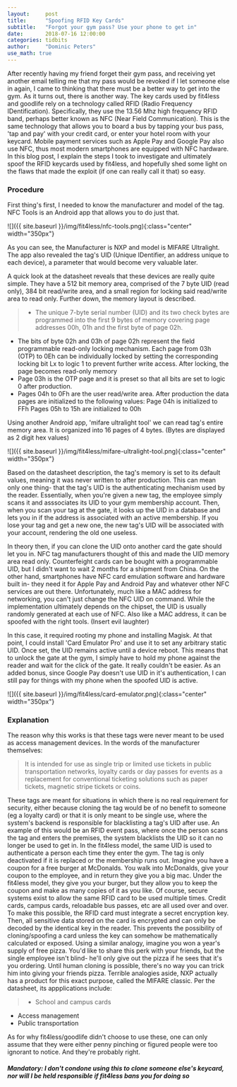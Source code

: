```yaml
---
layout:     post
title:      "Spoofing RFID Key Cards"
subtitle:   "Forgot your gym pass? Use your phone to get in"
date:       2018-07-16 12:00:00
categories: tidbits
author:     "Dominic Peters"
use_math: true
---
```


<div class="avatar bigAvatar" style="background-image: url('{{ site.baseurl }}/img/fit4less/keycard_2.jpg');">
</div>
After recently having my friend forget their gym pass, and receiving yet another email telling me that my pass would be revoked if I let someone else in again, I came to thinking that there must be a better way to get into the gym. As it turns out, there is another way. The key cards used by fit4less and goodlife rely on a technology called RFID (Radio Frequency IDentification). Specifically, they use the 13.56 Mhz high frequency RFID band, perhaps better known as NFC (Near Field Communication). This is the same technology that allows you to board a bus by tapping your bus pass, 'tap and pay' with your credit card, or enter your hotel room with your keycard. Mobile payment services such as Apple Pay and Google Pay also use NFC, thus most modern smartphones are equipped with NFC hardware. In this blog post, I explain the steps I took to investigate and ultimately spoof the RFID keycards used by fit4less, and hopefully shed some light on the flaws that made the exploit (if one can really call it that) so easy.

### Procedure

First thing's first, I needed to know the manufacturer and model of the tag. NFC Tools is an Android app that allows you to do just that.

![]({{ site.baseurl }}/img/fit4less/nfc-tools.png){:class="center" width="350px"}

As you can see, the Manufacturer is NXP and model is MIFARE Ultralight. The app also revealed the tag's UID (Unique IDentifier, an address unique to each device), a parameter that would become very valuable later.

A quick look at the datasheet reveals that these devices are really quite simple. They have a 512 bit memory area, comprised of the 7 byte UID (read only), 384 bit read/write area, and a small region for locking said read/write area to read only. Further down, the memory layout is described. 

> * The unique 7-byte serial number (UID) and its two check bytes are programmed into the first 9 bytes of memory covering page addresses 00h, 01h and the first byte of page 02h.
* The bits of byte 02h and 03h of page 02h represent the field programmable read-only locking mechanism. Each page from 03h (OTP) to 0Eh can be individually locked by setting the corresponding locking bit Lx to logic 1 to prevent further write access. After locking, the page becomes read-only memory
* Page 03h is the OTP page and it is preset so that all bits are set to logic 0 after production. 
* Pages 04h to 0Fh are the user read/write area. After production the data pages are initialized to the following values: Page 04h is initialized to FFh Pages 05h to 15h are initialized to 00h

Using another Android app, 'mifare ultralight tool' we can read tag's entire memory area. It is organized into 16 pages of 4 bytes. (Bytes are displayed as 2 digit hex values)

![]({{ site.baseurl }}/img/fit4less/mifare-ultralight-tool.png){:class="center" width="350px"}

Based on the datasheet description, the tag's memory is set to its default values, meaning it was never written to after production. This can mean only one thing- that the tag's UID is the authenticating mechanism used by the reader. Essentially, when you're given a new tag, the employee simply scans it and asssociates its UID to your gym membership account. Then, when you scan your tag at the gate, it looks up the UID in a database and lets you in if the address is associated with an active membership. If you lose your tag and get a new one, the new tag's UID will be associated with your account, rendering the old one useless.

In theory then, if you can clone the UID onto another card the gate should let you in. NFC tag manufacturers thought of this and made the UID memory area read only. Counterfeight cards can be bought with a programmable UID, but I didn't want to wait 2 months for a shipment from China. On the other hand, smartphones have NFC card emulation software and hardware built in- they need it for Apple Pay and Android Pay and whatever other NFC services are out there. Unfortunately, much like a MAC address for networking, you can't just change the NFC UID on command. While the implementation ultimately depends on the chipset, the UID is usually randomly generated at each use of NFC. Also like a MAC address, it can be spoofed with the right tools. (Insert evil laughter)

In this case, it required rooting my phone and installing Magisk. At that point, I could install 'Card Emulator Pro' and use it to set any arbitrary static UID. Once set, the UID remains active until a device reboot. This means that to unlock the gate at the gym, I simply have to hold my phone against the reader and wait for the click of the gate. It really couldn't be easier. As an added bonus, since Google Pay doesn't use UID in it's authentication, I can still pay for things with my phone when the spoofed UID is active.

![]({{ site.baseurl }}/img/fit4less/card-emulator.png){:class="center" width="350px"}


### Explanation

The reason why this works is that these tags were never meant to be used as access management devices. In the words of the manufacturer themselves:
> It is intended for use as single trip or limited use tickets in public transportation networks, loyalty cards or day passes for events as a replacement for conventional ticketing solutions such as paper tickets, magnetic stripe tickets or coins.

These tags are meant for situations in which there is no real requirement for security, either because cloning the tag would be of no benefit to someone (eg a loyalty card) or that it is only meant to be single use, where the system's backend is responsible for blacklisting a tag's UID after use. An example of this would be an RFID event pass, where once the person scans the tag and enters the premises, the system blacklists the UID so it can no longer be used to get in.
In the fit4less model, the same UID is used to authenticate a person each time they enter the gym. The tag is only deactivated if it is replaced or the membership runs out. 
Imagine you have a coupon for a free burger at McDonalds. You walk into McDonalds, give your coupon to the employee, and in return they give you a big mac. Under the fit4less model, they give you your burger, but they allow you to keep the coupon and make as many copies of it as you like. Of course, secure systems exist to allow the same RFID card to be used multiple times. Credit cards, campus cards, reloadable bus passes, etc are all used over and over. To make this possible, the RFID card must integrate a secret encryption key. Then, all sensitive data stored on the card is encrypted and can only be decoded by the identical key in the reader. This prevents the possibility of cloning/spoofing a card unless the key can somehow be mathematically calculated or exposed. Using a similar analogy, imagine you won a year's supply of free pizza. You'd like to share this perk with your friends, but the single employee isn't blind- he'll only give out the pizza if he sees that it's you ordering. Until human cloning is possible, there's no way you can trick him into giving your friends pizza.
Terrible analogies aside, NXP actually has a product for this exact purpose, called the MIFARE classic. Per the datasheet, its appplications include:
> * School and campus cards
* Access management
* Public transportation

As for why fit4less/goodlife didn't choose to use these, one can only assume that they were either penny pinching or figured people were too ignorant to notice. And they're probably right.

##### Mandatory: I don't condone using this to clone someone else's keycard, nor will I be held responsible if fit4less bans you for doing so









